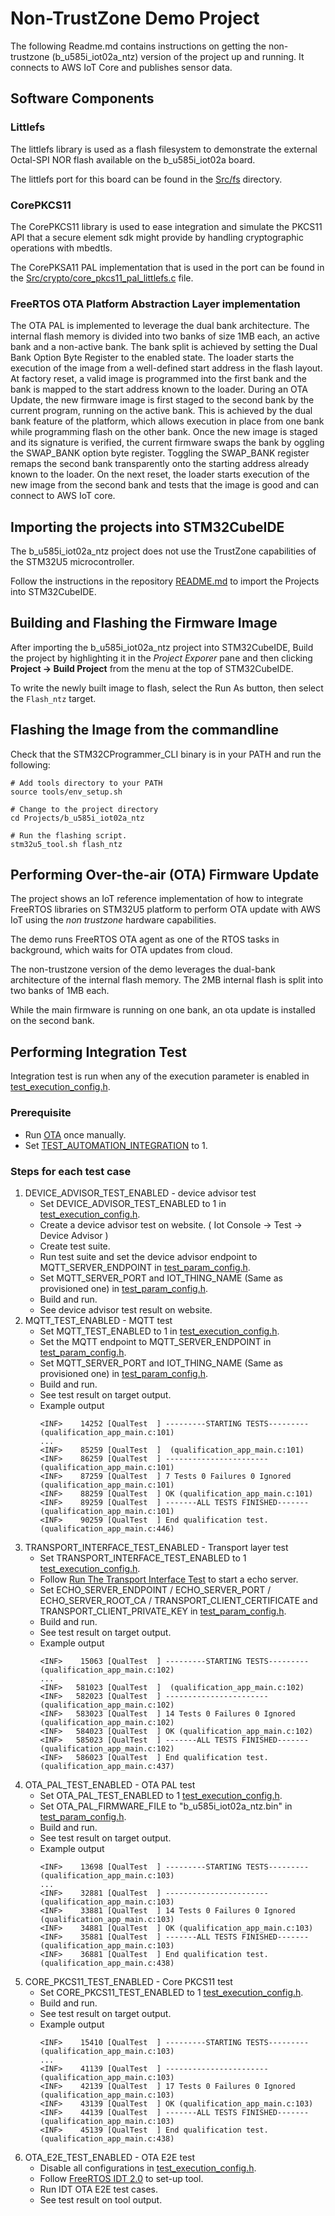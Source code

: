 # Non-TrustZone Demo Project
The following Readme.md contains instructions on getting the non-trustzone (b_u585i_iot02a_ntz) version of the project up and running. It connects to AWS IoT Core and publishes sensor data.

## Software Components

### Littlefs
The littlefs library is used as a flash filesystem to demonstrate the external Octal-SPI NOR flash available on the b_u585i_iot02a board.

The littlefs port for this board can be found in the [Src/fs](Src/fs) directory.

### CorePKCS11
The CorePKCS11 library is used to ease integration and simulate the PKCS11 API that a secure element sdk might provide by handling cryptographic operations with mbedtls.

The CorePKSA11 PAL implementation that is used in the port can be found in the [Src/crypto/core_pkcs11_pal_littlefs.c](Src/crypto/core_pkcs11_pal_littlefs.c) file.

### FreeRTOS OTA Platform Abstraction Layer implementation
The OTA PAL is implemented to leverage the dual bank architecture. The internal flash memory is divided into two banks of size 1MB each, an active bank and a non-active bank. The bank split is achieved by setting the Dual Bank Option Byte Register to the enabled state. The loader starts the execution of the image from a well-defined start address in the flash layout. At factory reset, a valid image is programmed into the first bank and the bank is mapped to the start address known to the loader. During an OTA Update, the new firmware image is first staged to the second bank by the current program, running on the active bank. This is achieved by the dual bank feature of the platform, which allows execution in place from one bank while programming flash on the other bank. Once the new image is staged and its signature is verified, the current firmware swaps the bank by oggling the SWAP_BANK option byte register. Toggling the SWAP_BANK register remaps the second bank transparently onto the starting address already known to the loader. On the next reset, the loader starts execution of the new image from the second bank and tests that the image is good and can connect to AWS IoT core.

## Importing the projects into STM32CubeIDE

The b_u585i_iot02a_ntz project does not use the TrustZone capabilities of the STM32U5 microcontroller.

Follow the instructions in the repository [README.md](../../README.md) to import the Projects into STM32CubeIDE.

## Building and Flashing the Firmware Image

After importing the b_u585i_iot02a_ntz project into STM32CubeIDE, Build the project by highlighting it in the *Project Exporer* pane and then clicking **Project -> Build Project** from the menu at the top of STM32CubeIDE.

To write the newly built image to flash, select the Run As button, then select the `Flash_ntz` target.

## Flashing the Image from the commandline

Check that the STM32CProgrammer_CLI binary is in your PATH and run the following:
```
# Add tools directory to your PATH
source tools/env_setup.sh

# Change to the project directory
cd Projects/b_u585i_iot02a_ntz

# Run the flashing script.
stm32u5_tool.sh flash_ntz
```

## Performing Over-the-air (OTA) Firmware Update

The project shows an IoT reference implementation of how to integrate FreeRTOS libraries on STM32U5 platform to perform OTA update with AWS IoT using the *non trustzone* hardware capabilities.

The demo runs FreeRTOS OTA agent as one of the RTOS tasks in background, which waits for OTA updates from cloud.  

The non-trustzone version of the demo leverages the dual-bank architecture of the internal flash memory. The 2MB internal flash is split into two banks of 1MB each.

While the main firmware is running on one bank, an ota update is installed on the second bank.

## Performing Integration Test

Integration test is run when any of the execution parameter is enabled in [test_execution_config.h](../../Common/config/test_execution_config.h).

### Prerequisite

- Run [OTA](#performing-over-the-air-ota-firmware-update) once manually.
- Set [TEST_AUTOMATION_INTEGRATION](../../Common/config/ota_config.h) to 1.

### Steps for each test case

1. DEVICE_ADVISOR_TEST_ENABLED - device advisor test
    - Set DEVICE_ADVISOR_TEST_ENABLED to 1 in [test_execution_config.h](../../Common/config/test_execution_config.h).
    - Create a device advisor test on website. ( Iot Console -> Test -> Device Advisor )
    - Create test suite.
    - Run test suite and set the device advisor endpoint to MQTT_SERVER_ENDPOINT in [test_param_config.h](../../Common/config/test_param_config.h).
    - Set MQTT_SERVER_PORT and IOT_THING_NAME (Same as provisioned one) in [test_param_config.h](../../Common/config/test_param_config.h).
    - Build and run.
    - See device advisor test result on website.
1. MQTT_TEST_ENABLED - MQTT test
    - Set MQTT_TEST_ENABLED to 1 in [test_execution_config.h](../../Common/config/test_execution_config.h).
    - Set the MQTT endpoint to MQTT_SERVER_ENDPOINT in [test_param_config.h](../../Common/config/test_param_config.h).
    - Set MQTT_SERVER_PORT and IOT_THING_NAME (Same as provisioned one) in [test_param_config.h](../../Common/config/test_param_config.h).
    - Build and run.
    - See test result on target output.
    - Example output
        ```
        <INF>    14252 [QualTest  ] ---------STARTING TESTS--------- (qualification_app_main.c:101)
        ...
        <INF>    85259 [QualTest  ]  (qualification_app_main.c:101)
        <INF>    86259 [QualTest  ] ----------------------- (qualification_app_main.c:101)
        <INF>    87259 [QualTest  ] 7 Tests 0 Failures 0 Ignored  (qualification_app_main.c:101)
        <INF>    88259 [QualTest  ] OK (qualification_app_main.c:101)
        <INF>    89259 [QualTest  ] -------ALL TESTS FINISHED------- (qualification_app_main.c:101)
        <INF>    90259 [QualTest  ] End qualification test. (qualification_app_main.c:446)
        ```
1. TRANSPORT_INTERFACE_TEST_ENABLED - Transport layer test
    - Set TRANSPORT_INTERFACE_TEST_ENABLED to 1 [test_execution_config.h](../../Common/config/test_execution_config.h).
    - Follow [Run The Transport Interface Test](https://github.com/FreeRTOS/FreeRTOS-Libraries-Integration-Tests/tree/main/src/transport_interface#6-run-the-transport-interface-test) to start a echo server.
    - Set ECHO_SERVER_ENDPOINT / ECHO_SERVER_PORT / ECHO_SERVER_ROOT_CA / TRANSPORT_CLIENT_CERTIFICATE and TRANSPORT_CLIENT_PRIVATE_KEY in [test_param_config.h](../../Common/config/test_param_config.h).
    - Build and run.
    - See test result on target output.
    - Example output
        ```
        <INF>    15063 [QualTest  ] ---------STARTING TESTS--------- (qualification_app_main.c:102)
        ...
        <INF>   581023 [QualTest  ]  (qualification_app_main.c:102)
        <INF>   582023 [QualTest  ] ----------------------- (qualification_app_main.c:102)
        <INF>   583023 [QualTest  ] 14 Tests 0 Failures 0 Ignored  (qualification_app_main.c:102)
        <INF>   584023 [QualTest  ] OK (qualification_app_main.c:102)
        <INF>   585023 [QualTest  ] -------ALL TESTS FINISHED------- (qualification_app_main.c:102)
        <INF>   586023 [QualTest  ] End qualification test. (qualification_app_main.c:437)
        ```
1. OTA_PAL_TEST_ENABLED - OTA PAL test
    - Set OTA_PAL_TEST_ENABLED to 1 [test_execution_config.h](../../Common/config/test_execution_config.h).
    - Set OTA_PAL_FIRMWARE_FILE to "b_u585i_iot02a_ntz.bin" in [test_param_config.h](../../Common/config/test_param_config.h).
    - Build and run.
    - See test result on target output.
    - Example output
        ```
        <INF>    13698 [QualTest  ] ---------STARTING TESTS--------- (qualification_app_main.c:103)
        ...
        <INF>    32881 [QualTest  ] ----------------------- (qualification_app_main.c:103)
        <INF>    33881 [QualTest  ] 14 Tests 0 Failures 0 Ignored  (qualification_app_main.c:103)
        <INF>    34881 [QualTest  ] OK (qualification_app_main.c:103)
        <INF>    35881 [QualTest  ] -------ALL TESTS FINISHED------- (qualification_app_main.c:103)
        <INF>    36881 [QualTest  ] End qualification test. (qualification_app_main.c:438)
        ```
1. CORE_PKCS11_TEST_ENABLED - Core PKCS11 test
    - Set CORE_PKCS11_TEST_ENABLED to 1 [test_execution_config.h](../../Common/config/test_execution_config.h).
    - Build and run.
    - See test result on target output.
    - Example output
        ```
        <INF>    15410 [QualTest  ] ---------STARTING TESTS--------- (qualification_app_main.c:103)
        ...
        <INF>    41139 [QualTest  ] ----------------------- (qualification_app_main.c:103)
        <INF>    42139 [QualTest  ] 17 Tests 0 Failures 0 Ignored  (qualification_app_main.c:103)
        <INF>    43139 [QualTest  ] OK (qualification_app_main.c:103)
        <INF>    44139 [QualTest  ] -------ALL TESTS FINISHED------- (qualification_app_main.c:103)
        <INF>    45139 [QualTest  ] End qualification test. (qualification_app_main.c:438)
        ```
1. OTA_E2E_TEST_ENABLED - OTA E2E test
    - Disable all configurations in [test_execution_config.h](../../Common/config/test_execution_config.h).
    - Follow [FreeRTOS IDT 2.0](https://docs.aws.amazon.com/freertos/latest/userguide/lts-idt-freertos-qualification.html) to set-up tool.
    - Run IDT OTA E2E test cases.
    - See test result on tool output.
